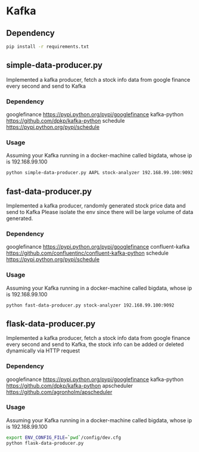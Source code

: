 # Kafka

## Dependency
```sh
pip install -r requirements.txt
```

## simple-data-producer.py
Implemented a kafka producer, fetch a stock info data from google finance every second and send to Kafka

### Dependency
googlefinance   https://pypi.python.org/pypi/googlefinance
kafka-python    https://github.com/dpkp/kafka-python
schedule        https://pypi.python.org/pypi/schedule

### Usage
Assuming your Kafka running in a docker-machine called bigdata, whose ip is 192.168.99.100
```sh
python simple-data-producer.py AAPL stock-analyzer 192.168.99.100:9092
```


## fast-data-producer.py
Implemented a kafka producer, randomly generated stock price data and send to Kafka
Please isolate the env since there will be large volume of data generated.

### Dependency
googlefinance   https://pypi.python.org/pypi/googlefinance
confluent-kafka https://github.com/confluentinc/confluent-kafka-python
schedule        https://pypi.python.org/pypi/schedule

### Usage
Assuming your Kafka running in a docker-machine called bigdata, whose ip is 192.168.99.100
```sh
python fast-data-producer.py stock-analyzer 192.168.99.100:9092
```


## flask-data-producer.py
Implemented a kafka producer, fetch a stock info data from google finance every second and send to Kafka, the stock info can be added or deleted dynamically via HTTP request

### Dependency
googlefinance   https://pypi.python.org/pypi/googlefinance
kafka-python    https://github.com/dpkp/kafka-python
apscheduler     https://github.com/agronholm/apscheduler

### Usage
Assuming your Kafka running in a docker-machine called bigdata, whose ip is 192.168.99.100
```sh
export ENV_CONFIG_FILE=`pwd`/config/dev.cfg
python flask-data-producer.py
```